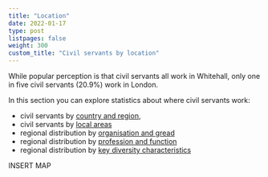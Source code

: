 ```yaml
---
title: "Location"
date: 2022-01-17
type: post
listpages: false
weight: 300
custom_title: "Civil servants by location"
---
```


<div class="govuk-grid-row">
  <div class="govuk-grid-column-one-half">
  <p>While popular perception is that civil servants all work in Whitehall, only one in five civil servants (20.9%) work in London.</p>
  
  <p>In this section you can explore statistics about where civil servants work:</p>
  
  - civil servants by [country and region](country_region/),
  - civil servants by [local areas](local_areas/)
  - regional distribution by [organisation and gread](organisation_grade/)
  - regional distribution by [profession and function](profession_function/)
  - regional distribution by [key diversity characteristics](diversity/)
    
  </div>
  <div class="govuk-grid-column-one-half">
    <div style="height:600px;width:100%;background-color:var(--govuk-colour-light-grey)">
    INSERT MAP
    </div>
  </div>
</div>
